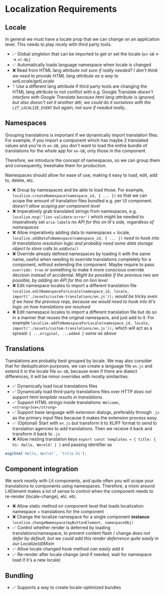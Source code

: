 # Localization Requirements

## Locale

In general we must have a locale prop that we can change on an application level. This needs to play nicely with third party tools.

- ✅ Global singleton that can be imported to get or set the locale (`en-GB` <--> `nl-NL`)
- ✅ Automatically loads language namespace when locale is changed
- ❌ Read from HTML lang attribute _not sure if really needed? I don't think we need to provide HTML lang attribute as a way to setLocale/getLocale_
- ❔ Use a different lang attribute if third party tools are changing the HTML lang attribute to not conflict with e.g. Google Translate _doesn't interfere with Google Translate because html lang attribute is ignored, but also doesn't set it another attr, we could do it ourselves with the `LIT_LOCALIZE_EVENT` but again, not sure if needed really.._

## Namespaces

Grouping translations is important if we dynamically import translation files.
For example, if you import a component which has maybe 2 translated values and you're in `en-GB`,
you don't want to load the entire bundle of translations for the whole app for `en-GB`, only those in the component.

Therefore, we introduce the concept of namespaces, so we can group them and consequently, treeshake them for production.

Namespaces should allow for ease of use, making it easy to load, edit, add to, delete, etc.

- ❌ Group by namespaces and be able to load those. For example, `localize.createNamespace(namespace_id, { ... })` so that we can scope the amount of translation files bundled e.g. per UI component. _doesn't allow scoping per component level_
- ❌ Imperatively grab translated strings from namespaces, e.g. `localize.msg('lion-validate:error')` which might be needed to imperatively set `aria-label`s _no API for this on lit's side, regardless of namespaces_
- ❌ Allow imperatively adding data to namespaces + locale, `localize.addDataToNamespace(namespace_id, { ... })` _need to hook into lit translations resolution logic and probably need some data storage object to store calls to `addData()`_
- ❌ Override already defined namespaces by loading it with the same name, useful when needing to override translations completely for a component, without extending the component. Maybe require to pass `override: true` or something to make it more conscious override decision instead of accidental. _Might be possible if the previous two are possible, by adding an API for this on lion level_
- ❌ Edit namespace locales to import a different translation file `localize.editNamespaceForLocale(namespace_id, locale, import('./assets/custom-translations/en.js'));` _would be tricky even if we have the previous reqs, because we would need to hook into lit's logic on how translations are resolved_
- ❌ Edit namespace locales to import a different translation file but do so in a manner that reuses the original namespace, and just add to it. For example `localize.addToNamespaceForLocale(namespace_id, locale, import('./assets/custom-translations/en.js'));` which will act as a spread: `{ ...original, ...added }` _same as above_

## Translations

Translations are probably best grouped by locale. We may also consider that for deduplication purposes, we can create a language file `en.js` and extend it in the locale file `en-GB`, because even if there are dialect differences, it will be minor overrides with mostly similarities.

- ✅ Dynamically load local translations files
- ✅ Dynamically load third-party translations files over HTTP _does not support html template results in translations_
- ✅ Support HTML strings inside translations: `Welcome, <strong>Joe</strong>`
- ✅ Support base language with extension dialogs, preferably through `.js` as the primary input files because it makes the extension process easy.
- ✅ (Optional) Start with `en.js` but transform it to XLIFF format to send to translation agencies to add translations. Then we receive it back and transform it back to `.js`
- ❌ Allow nesting translation keys `export const templates = { title: { h1: Hallo, Wereld! } }` and passing identifier as

```js
msg(html`Hello, World!`, 'title.h1');
```

## Component integration

We work mostly with Lit components, and quite often you will scope your translations to components using namespaces.
Therefore, a mixin around LitElement makes a lot of sense to control when the component needs to re-render (locale-change), etc. etc.

- ❌ Allow static method on component level that loads localization namespace + translations for the component
- ❌ Change the localize namespace for a single component **instance** `localize.changeNamespace(myButtonElement, namespaceObj)`
- ✅ Control whether render is deferred by loading translations/namespace, to prevent content flash / change _does not defer by default, but we could add this render deferrence quite easily in our Localize(d)Mixin_
- ✅ Allow locale changed hook method _can easily add it_
- ✅ Re-render after locale change (and if needed, wait for namespace load if it's a new locale)

## Bundling

- ✅ Supports a way to create locale-optimized bundles
